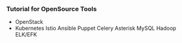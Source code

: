 ### Tutorial for OpenSource Tools ###

* OpenStack
* Kubernetes
Istio
Ansible
Puppet
Celery
Asterisk
MySQL
Hadoop
ELK/EFK
